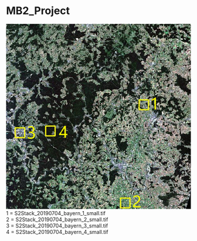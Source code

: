 # MB2_Project
![overview image](https://raw.githubusercontent.com/corneliazy/MB2_Project/main/OverviewSmallSitesNummeriert.png)
1 = S2Stack_20190704_bayern_1_small.tif <br>
2 = S2Stack_20190704_bayern_2_small.tif <br>
3 = S2Stack_20190704_bayern_3_small.tif <br>
4 = S2Stack_20190704_bayern_4_small.tif <br>
